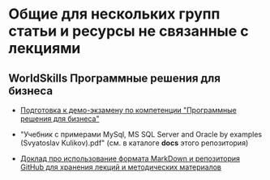 # Общие для нескольких групп статьи и ресурсы не связанные с лекциями

## WorldSkills Программные решения для бизнеса

* [Подготовка к демо-экзамену по компетенции "Программные решения для бизнеса"](articles/task.md)

* "Учебник с примерами MySql, MS SQL Server and Oracle by examples (Svyatoslav Kulikov).pdf" (см. в каталоге **docs** этого репозитория) 

* [Доклад про использование формата MarkDown и репозитория GitHub для хранения лекций и методических материалов](articles/doklad.md)

